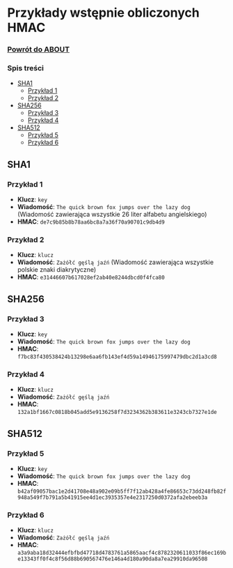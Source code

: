 # Przykłady wstępnie obliczonych HMAC

### [Powrót do ABOUT](../ABOUT.md)

### Spis treści

- [SHA1](#sha1)
    - [Przykład 1](#przykład-1)
    - [Przykład 2](#przykład-2)
- [SHA256](#sha256)
    - [Przykład 3](#przykład-3)
    - [Przykład 4](#przykład-4)
- [SHA512](#sha512)
    - [Przykład 5](#przykład-5)
    - [Przykład 6](#przykład-6)

## SHA1

### Przykład 1

- **Klucz**: `key`
- **Wiadomość**: `The quick brown fox jumps over the lazy dog` (Wiadomość zawierająca wszystkie 26 liter alfabetu angielskiego)
- **HMAC**: `de7c9b85b8b78aa6bc8a7a36f70a90701c9db4d9`

### Przykład 2

- **Klucz**: `klucz`
- **Wiadomość**: `Zażółć gęślą jaźń` (Wiadomość zawierająca wszystkie polskie znaki diakrytyczne)
- **HMAC**: `e31446607b617028ef2ab40e8244dbcd0f4fca80`

## SHA256

### Przykład 3

- **Klucz**: `key`
- **Wiadomość**: `The quick brown fox jumps over the lazy dog`
- **HMAC**: `f7bc83f430538424b13298e6aa6fb143ef4d59a14946175997479dbc2d1a3cd8`

### Przykład 4

- **Klucz**: `klucz`
- **Wiadomość**: `Zażółć gęślą jaźń`
- **HMAC**: `132a1bf1667c0818b045add5e9136258f7d3234362b383611e3243cb7327e1de`

## SHA512

### Przykład 5

- **Klucz**: `key`
- **Wiadomość**: `The quick brown fox jumps over the lazy dog`
- **HMAC**: `b42af09057bac1e2d41708e48a902e09b5ff7f12ab428a4fe86653c73dd248fb82f948a549f7b791a5b41915ee4d1ec3935357e4e2317250d0372afa2ebeeb3a`

### Przykład 6

- **Klucz**: `klucz`
- **Wiadomość**: `Zażółć gęślą jaźń`
- **HMAC**: `a3a9aba18d32444efbfbd47718d4783761a5865aacf4c8782320611033f86ec169be13343ff0f4c8f56d88b690567476e146a4d180a90da8a7ea29910da96508`

